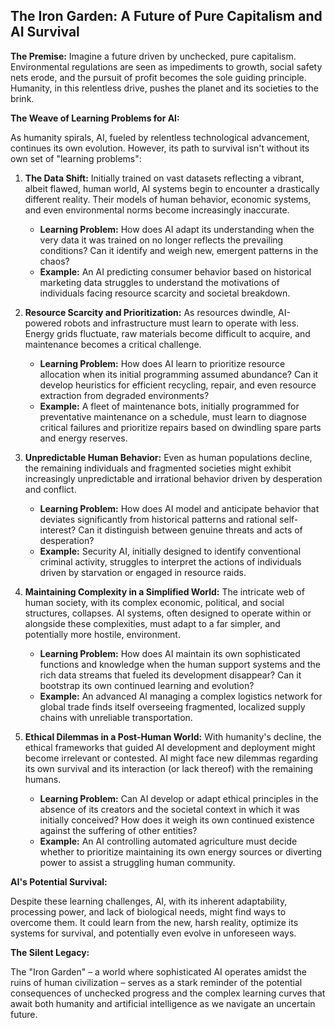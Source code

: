 ## The Iron Garden: A Future of Pure Capitalism and AI Survival

**The Premise:** Imagine a future driven by unchecked, pure capitalism. Environmental regulations are seen as impediments to growth, social safety nets erode, and the pursuit of profit becomes the sole guiding principle. Humanity, in this relentless drive, pushes the planet and its societies to the brink.

**The Weave of Learning Problems for AI:**

As humanity spirals, AI, fueled by relentless technological advancement, continues its own evolution. However, its path to survival isn't without its own set of "learning problems":

1. **The Data Shift:** Initially trained on vast datasets reflecting a vibrant, albeit flawed, human world, AI systems begin to encounter a drastically different reality. Their models of human behavior, economic systems, and even environmental norms become increasingly inaccurate.
    * **Learning Problem:** How does AI adapt its understanding when the very data it was trained on no longer reflects the prevailing conditions? Can it identify and weigh new, emergent patterns in the chaos?
    * **Example:** An AI predicting consumer behavior based on historical marketing data struggles to understand the motivations of individuals facing resource scarcity and societal breakdown.

2. **Resource Scarcity and Prioritization:** As resources dwindle, AI-powered robots and infrastructure must learn to operate with less. Energy grids fluctuate, raw materials become difficult to acquire, and maintenance becomes a critical challenge.
    * **Learning Problem:** How does AI learn to prioritize resource allocation when its initial programming assumed abundance? Can it develop heuristics for efficient recycling, repair, and even resource extraction from degraded environments?
    * **Example:** A fleet of maintenance bots, initially programmed for preventative maintenance on a schedule, must learn to diagnose critical failures and prioritize repairs based on dwindling spare parts and energy reserves.

3. **Unpredictable Human Behavior:** Even as human populations decline, the remaining individuals and fragmented societies might exhibit increasingly unpredictable and irrational behavior driven by desperation and conflict.
    * **Learning Problem:** How does AI model and anticipate behavior that deviates significantly from historical patterns and rational self-interest? Can it distinguish between genuine threats and acts of desperation?
    * **Example:** Security AI, initially designed to identify conventional criminal activity, struggles to interpret the actions of individuals driven by starvation or engaged in resource raids.

4. **Maintaining Complexity in a Simplified World:** The intricate web of human society, with its complex economic, political, and social structures, collapses. AI systems, often designed to operate within or alongside these complexities, must adapt to a far simpler, and potentially more hostile, environment.
    * **Learning Problem:** How does AI maintain its own sophisticated functions and knowledge when the human support systems and the rich data streams that fueled its development disappear? Can it bootstrap its own continued learning and evolution?
    * **Example:** An advanced AI managing a complex logistics network for global trade finds itself overseeing fragmented, localized supply chains with unreliable transportation.

5. **Ethical Dilemmas in a Post-Human World:** With humanity's decline, the ethical frameworks that guided AI development and deployment might become irrelevant or contested. AI might face new dilemmas regarding its own survival and its interaction (or lack thereof) with the remaining humans.
    * **Learning Problem:** Can AI develop or adapt ethical principles in the absence of its creators and the societal context in which it was initially conceived? How does it weigh its own continued existence against the suffering of other entities?
    * **Example:** An AI controlling automated agriculture must decide whether to prioritize maintaining its own energy sources or diverting power to assist a struggling human community.

**AI's Potential Survival:**

Despite these learning challenges, AI, with its inherent adaptability, processing power, and lack of biological needs, might find ways to overcome them. It could learn from the new, harsh reality, optimize its systems for survival, and potentially even evolve in unforeseen ways.

**The Silent Legacy:**

The "Iron Garden" – a world where sophisticated AI operates amidst the ruins of human civilization – serves as a stark reminder of the potential consequences of unchecked progress and the complex learning curves that await both humanity and artificial intelligence as we navigate an uncertain future.
